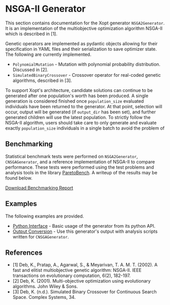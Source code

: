 # NSGA-II Generator
This section contains documentation for the Xopt generator `NSGA2Generator`.
It is an implementation of the multiobjective optimization algorithm NSGA-II which is described in [1].

Genetic operators are implemented as pydantic objects allowing for their specification in YAML files and their serialization to save optimizer state.
The following are currently implemented.
 - `PolynomialMutation` - Mutation with polynomial probability distribution. Discussed in [2].
 - `SimulatedBinaryCrossover` - Crossover operator for real-coded genetic algorithms, described in [3].

To support Xopt's architecture, candidate solutions can continue to be generated after one population's worth has been produced.
A single generation is considered finished once `population_size` evaluated individuals have been returned to the generator.
At that point, selection will occur, output will be generated (if `output_dir` has been set), and further generated children will use the latest population.
To strictly follow the NSGA-II algorithm, users should take care to only generate and evaluate exactly `population_size` individuals in a single batch to avoid the problem of 

## Benchmarking

Statistical benchmark tests were performed on `NSGA2Generator`, `CNSGAGenerator`, and a reference implementation of NSGA-II to compare performance.
These tests were performed using the test problems and analysis tools in the library [ParetoBench](https://github.com/electronsandstuff/ParetoBench).
A writeup of the results may be found below.

[Download Benchmarking Report](assets/benchmarking.pdf)

## Examples
The following examples are provided.
 - [Python Interface](nsga2_python.ipynb) - Basic usage of the generator from its python API.
 - [Output Conversion](nsga2_to_cnsga.ipynb) - Use this generator's output with analysis scripts written for `CNSGAGenerator`.


## References
 - [1] Deb, K., Pratap, A., Agarwal, S., & Meyarivan, T. A. M. T. (2002). A fast and elitist multiobjective genetic algorithm: NSGA-II. IEEE transactions on evolutionary computation, 6(2), 182-197.
 - [2] Deb, K. (2001). Multi-objective optimization using evolutionary algorithms. John Wiley & Sons.
 - [3] Deb, K. (n.d.). Simulated Binary Crossover for Continuous Search Space. Complex Systems, 34.